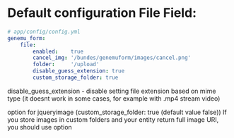 # Default configuration File Field:

``` yml
# app/config/config.yml
genemu_form:
    file:
        enabled:    true
        cancel_img: '/bundes/genemuform/images/cancel.png'
        folder:     '/upload'
        disable_guess_extension: true
        custom_storage_folder: true
```
disable_guess_extension - disable setting file extension based on mime type (it doesnt work in some cases, for example with .mp4 stream video)

option for jqueryimage (custom_storage_folder: true (default value false))
If you store images in custom folders and your entity return full image URI, you should use option

